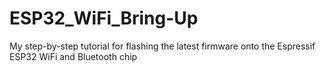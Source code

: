 # ESP32_WiFi_Bring-Up
My step-by-step tutorial for flashing the latest firmware onto the Espressif ESP32 WiFi and Bluetooth chip

